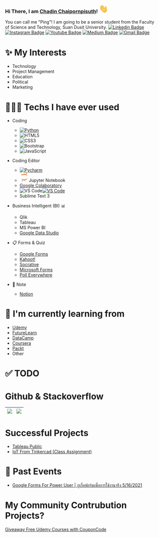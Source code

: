 ### Hi There, I am <a  href="https://chadinchaipornpisuth.web.app/">Chadin Chaipornpisuth</a>! <img  src="https://raw.githubusercontent.com/ABSphreak/ABSphreak/master/gifs/Hi.gif" width="30px">
You can call me "Ping"! I am going to be a senior student from the Faculty of Science and Technology, Suan Dusit University.
[![Linkedin Badge](https://img.shields.io/badge/-ChadinChaipornpisuth-blue?style=flat-square&logo=Linkedin&logoColor=white&link=https://www.linkedin.com/in/chadin-chaipornpisuth-108529112/)](https://www.linkedin.com/in/chadin-chaipornpisuth-108529112/)
[![Instagram Badge](https://img.shields.io/badge/-PingHuskar-purple?style=flat-square&logo=instagram&logoColor=white&link=https://www.instagram.com/PingHuskar/)](https://www.instagram.com/PingHuskar)
[![Youtube Badge](https://img.shields.io/badge/-ChadinChaipornpisuth-darkred?style=flat-square&logo=youtube&logoColor=white&link=https://www.youtube.com/c/koolkanna)](https://www.youtube.com/channel/UCSd7AnX8-nRJj750iRmclLQ)
[![Medium Badge](https://img.shields.io/badge/-@ping47024-black?style=flat-square&labelColor=000000&logo=Medium&link=https://medium.com/@ping47024/)](https://medium.com/@ping47024)
[![Gmail Badge](https://img.shields.io/badge/-ping47024@gmail.com-c14438?style=flat-square&logo=Gmail&logoColor=white&link=mailto:ping47024@gmail.com)](mailto:ping47024@gmail.com)
# ✨ My Interests
- Technology
- Project Management
- Education
- Political
- Marketing

# 👩🏻‍💻 Techs I have ever used
- Coding
  - [![Python](https://img.shields.io/badge/-Python-3776AB?style=flat-square&logo=python&logoColor=ffffff)](https://www.python.org/)
  - ![HTML5](https://img.shields.io/badge/-HTML5-E34F26?style=flat-square&logo=html5&logoColor=white)
  - ![CSS3](https://img.shields.io/badge/-CSS3-1572B6?style=flat-square&logo=css3)
  - ![Bootstrap](https://img.shields.io/badge/-Bootstrap-563D7C?style=flat-square&logo=bootstrap)
  - ![JavaScript](https://img.shields.io/badge/-JavaScript-black?style=flat-square&logo=javascript)

- Coding Editor
  - [![Pycharm](https://img.shields.io/badge/IDE-PyCharm-yellow?style=flat-square&logo=JetBrains)](https://www.jetbrains.com/pycharm/)
  - <img title="Jupyter Notebook" alt="Jupyter" width="30px" src="https://raw.githubusercontent.com/github/explore/master/topics/jupyter-notebook/jupyter-notebook.png">Jupyter Notebook
  - [Google Colaboratory](https://colab.research.google.com/notebooks/intro.ipynb#recent=true)
  - <img title="VS Code" alt="VS Code" width="30px" src="https://img.icons8.com/fluent/48/000000/visual-studio-code-2019.png">[![VS Code](https://img.shields.io/badge/IDE-VSCode-%23007ACC?style=flat-square&logo=Visual-studio-code)](https://code.visualstudio.com/)
  - Sublime Text 3

- Business Intelligent (BI) :bar_chart:
  - Qlik
  - Tableau
  - MS Power BI
  - [Google Data Studio](http://datastudio.google.com/)

- 📋 Forms & Quiz
  - [Google Forms](http://forms.google.com/)
  - [Kahoot!](https://kahoot.com/)
  - [Socrative](https://www.socrative.com/)
  - [Microsoft Forms](http://forms.microsoft.com/)
  - [Poll Everywhere](https://www.polleverywhere.com/pollev)

- 📝 Note
  - [Notion](https://www.notion.so/)

# 📖 I'm currently learning from
- [Udemy](https://www.udemy.com/)
- [FutureLearn](https://www.futurelearn.com/profiles/16106318)
- [DataCamp](https://www.datacamp.com/profile/PingHuskar)
- [Coursera](https://www.coursera.org/user/f5ffae4750f1829b1225bb4d728c619c)
- [Packt](https://courses.packtpub.com/)
- Other

# ✅ TODO

# Github & Stackoverflow
<img src="https://github-readme-stats.vercel.app/api?username=PingHuskar&show_icons=true&theme=radical&include_all_commits=true">|<a href="https://stackoverflow.com/users/story/13237580"><img src="https://github-readme-stackoverflow.vercel.app/?userID=13237580&theme=dark" height="250"></a>
|--|--|

# Successful Projects
- [Tableau Public](https://public.tableau.com/profile/chadin.chaipornpisuth)
- [IoT From Tinkercad (Class Assignment)](https://www.tinkercad.com/users/fksjv8vqazd-chadin-chaipornpisuth?category=circuits&sort=likes&view_mode=default)

# 👔 Past Events
- [Google Forms For Power User | กูเกิ้ลฟอร์มเพื่อการใช้งานจริง 5/16/2021](https://sites.google.com/view/dataweekly/events/forms101)

# My Community Contrubution Projects?
[Giveaway Free Udemy Courses with CouponCode](https://sites.google.com/view/dataweekly/)
